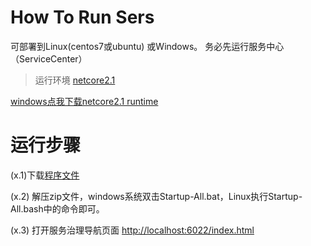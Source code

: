 # How To Run Sers

可部署到Linux(centos7或ubuntu) 或Windows。
务必先运行服务中心（ServiceCenter）
>运行环境 [netcore2.1](https://dotnet.microsoft.com/download/dotnet-core/2.1) 

[windows点我下载netcore2.1 runtime](https://download.visualstudio.microsoft.com/download/pr/c551fea4-c065-4142-9556-4d78fb949284/efe7c2ef2d51331bd0fced6ea0eadf08/dotnet-runtime-2.1.8-win-x64.exe)

# 运行步骤

   (x.1)下载[程序文件](https://raw.githubusercontent.com/serset/Sers_NetCore_HelloWorld_Publish/master/Sers/20190306/netapp(190306002).zip)
   
   (x.2) 解压zip文件，windows系统双击Startup-All.bat，Linux执行Startup-All.bash中的命令即可。
   
   (x.3) 打开服务治理导航页面 [http://localhost:6022/index.html](http://localhost:6022/index.html)